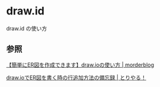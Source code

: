 # draw.id

draw.id の使い方

## 参照

[【簡単にER図を作成できます】draw\.ioの使い方 \| morderblog](https://morderblog.com/erd-tool/)

[draw\.ioでER図を書く時の行追加方法の備忘録 \| とりやる！](https://toriyaru.com/2019/07/29/draw-io%e3%81%a7er%e5%9b%b3%e3%82%92%e6%9b%b8%e3%81%8f%e6%99%82%e3%81%ae%e8%a1%8c%e8%bf%bd%e5%8a%a0%e6%96%b9%e6%b3%95%e3%81%ae%e5%82%99%e5%bf%98%e9%8c%b2/)
